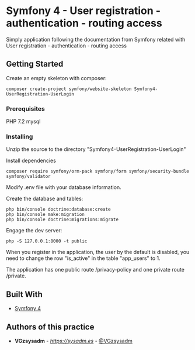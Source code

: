 # Symfony 4 - User registration - authentication - routing access

Simply application following the documentation from Symfony related with User registration - authentication - routing access

## Getting Started

Create an empty skeleton with composer:

```
composer create-project symfony/website-skeleton Symfony4-UserRegistration-UserLogin
```

### Prerequisites

PHP 7.2
mysql

### Installing

Unzip the source to the directory "Symfony4-UserRegistration-UserLogin"

Install dependencies

```
composer require symfony/orm-pack symfony/form symfony/security-bundle symfony/validator
```

Modify .env file with your database information.

Create the database and tables:

```
php bin/console doctrine:database:create
php bin/console make:migration
php bin/console doctrine:migrations:migrate
```

Engage the dev server:

```
php -S 127.0.0.1:8000 -t public
```

When you register in the application, the user by the default is disabled, you need to change the row "is_active" in the table "app_users" to 1.

The application has one public route /privacy-policy and one private route /private.

## Built With

* [Symfony 4](https://symfony.com/doc/current/index.html)

## Authors of this practice

* **VGzsysadm** - *https://sysadm.es* - [@VGzsysadm](https://github.com/VGzsysadm)



